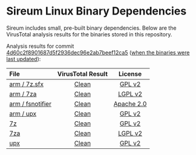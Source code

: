 # Sireum Linux Binary Dependencies

Sireum includes small, pre-built binary dependencies.
Below are the VirusTotal analysis results for the binaries stored in 
this repository.

Analysis results for commit [4d60c2f8901687d5f2936dec96e2ab7beef12ca5](https://github.com/sireum/bin-linux/commit/4d60c2f8901687d5f2936dec96e2ab7beef12ca5) ([when the binaries were last updated](https://github.com/sireum/bin-linux/commits/master)):

| File | VirusTotal Result | License |
| :--- | :---: | :---: |
| [arm / 7z.sfx](https://github.com/sireum/bin-linux/blob/4d60c2f8901687d5f2936dec96e2ab7beef12ca5/arm/7z.sfx?raw=true) | [Clean](https://www.virustotal.com/gui/url/329d2eee225a5566d88e10d6460a2502167ab4d042273b2d5f04a13dcc1a8866/detection) | [GPL v2](https://github.com/sireum/7z-sfx/blob/master/README.txt#L176) |
| [arm / 7za](https://github.com/sireum/bin-linux/blob/4d60c2f8901687d5f2936dec96e2ab7beef12ca5/arm/7za?raw=true) | [Clean](https://www.virustotal.com/gui/url/059df3272475845302020368cf9ea13c153d14c7397131bc4db286cb76335863/detection) | [LGPL v2](https://www.7-zip.org/license.txt) |
| [arm / fsnotifier](https://github.com/sireum/bin-linux/blob/4d60c2f8901687d5f2936dec96e2ab7beef12ca5/arm/fsnotifier?raw=true) | [Clean](https://www.virustotal.com/gui/url/cb282f6608a4b32a14ba2b9dda58e8a50eccb710ccf69ca1e65a94fce24bd50c/detection) | [Apache 2.0](https://github.com/JetBrains/intellij-community/blob/master/LICENSE.txt) |
| [arm / upx](https://github.com/sireum/bin-linux/blob/4d60c2f8901687d5f2936dec96e2ab7beef12ca5/arm/upx?raw=true) | [Clean](https://www.virustotal.com/gui/url/6e92bc57d01e59232dd20635e1f338714fad7a74e4850b288aeaf91ad2764613/detection) | [GPL v2](https://github.com/upx/upx/blob/devel/LICENSE) |
| [7z](https://github.com/sireum/bin-linux/blob/4d60c2f8901687d5f2936dec96e2ab7beef12ca5/7z.sfx?raw=true) | [Clean](https://www.virustotal.com/gui/url/895283f37d70efb05c9d9dfe22b644a230cea6ebb79097e4840e3cab17797269/detection) | [GPL v2](https://github.com/sireum/7z-sfx/blob/master/README.txt#L176) |
| [7za](https://github.com/sireum/bin-linux/blob/4d60c2f8901687d5f2936dec96e2ab7beef12ca5/7za?raw=true) | [Clean](https://www.virustotal.com/gui/url/d6df25f30f0c64fccbcd871f31a21d26a2febb0fd13b532bd1d1e29a15279d06/detection) | [LGPL v2](https://www.7-zip.org/license.txt) |
| [upx](https://github.com/sireum/bin-linux/blob/4d60c2f8901687d5f2936dec96e2ab7beef12ca5/upx?raw=true) | [Clean](https://www.virustotal.com/gui/url/8fb7eb60013167bfea5fba5bd8c5a6ecf3ae0e0819efac172d7c108032b5c263/detection) | [GPL v2](https://github.com/upx/upx/blob/devel/LICENSE) |
